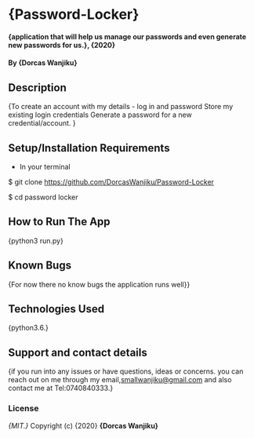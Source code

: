 # {Password-Locker}
#### {application that will help us manage our passwords and even generate new passwords for us.}, {2020}
#### By **{Dorcas Wanjiku}**
## Description
{To create an account with my details - log in and password
Store my existing login credentials
Generate a password for a new credential/account. }
## Setup/Installation Requirements
* In your terminal

$ git clone https://github.com/DorcasWanjiku/Password-Locker

$ cd password locker
## How to Run The App
{python3 run.py}
## Known Bugs
{For now there no know bugs the application runs well}}
## Technologies Used
{python3.6.}
## Support and contact details
{if you run into any issues or have questions, ideas or concerns.
you can reach out on me through my email,smallwanjiku@gmail.com and also contact me at Tel:0740840333.}
### License
*{MIT.}*
Copyright (c) {2020} **{Dorcas Wanjiku}**